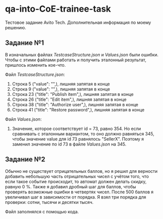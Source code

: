 # qa-into-CoE-trainee-task
Тестовое задание Avito Tech.
Дополнительная информация по моему решению.

## Задание №1
В изначальных файлах *TestcaseStructure.json* и *Values.json* были ошибки. Чтобы с этими файлами работать и получить эталонный результат, пришлось изменить кое-что.

Файл *TestcaseStructure.json*:
1) Строка 5 ("value": "",), лишняя запятая в конце
2) Строка 9 ("value": "",), лишняя запятая в конце
3) Строка 23 ("title": "Publish item",), лишняя запятая в конце
4) Строка 26 ("title": "Edit item",), лишняя запятая в конце
5) Строка 38 ("title": "Authorize user",), лишняя запятая в конце
6) Строка 41 ("title": "Restore password",), лишняя запятая в конце

Файл *Values.json*:
1) Значение, которое соответствует id = 73, равно 354. Но если сравнивать с эталонным вариантом, то оно должно равняться 345, чтобы значение value для id 73 равнялось "SellerX". Поэтому я заменил значение по id 73 в файле *Values.json* на 345.

## Задание №2
Обычно не существует отрицательных баллов, но я решил для верности добавить небольшую часть отрицательных чисел с учётом того, что если такое событие происходит, то автомат должен делать скидку, равную 0 %. 
Также я добавил дробный шаг для баллов, чтобы проверять возможные ошибки в четвертях чисел.
После 500 баллов я увеличивал шаг в зависимости от порядка. Я взял три порядка для проверки: сотни, тысячи и десятки тысяч.

Файл заполнялся с помощью кода.
